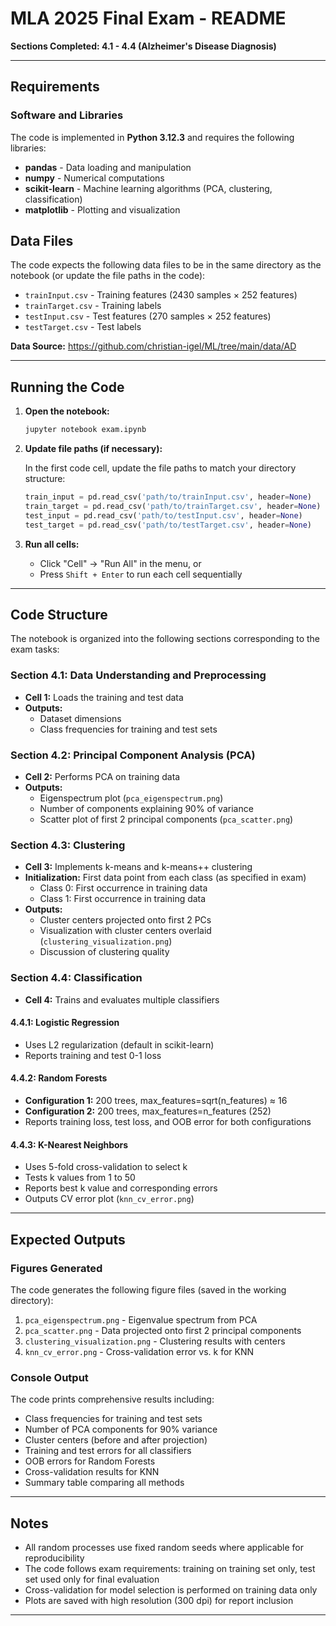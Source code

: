 # MLA 2025 Final Exam - README

**Sections Completed: 4.1 - 4.4 (Alzheimer's Disease Diagnosis)**


---

## Requirements

### Software and Libraries

The code is implemented in **Python 3.12.3** and requires the following libraries:

- **pandas** - Data loading and manipulation
- **numpy** - Numerical computations
- **scikit-learn** - Machine learning algorithms (PCA, clustering, classification)
- **matplotlib** - Plotting and visualization

## Data Files

The code expects the following data files to be in the same directory as the notebook (or update the file paths in the code):

- `trainInput.csv` - Training features (2430 samples × 252 features)
- `trainTarget.csv` - Training labels
- `testInput.csv` - Test features (270 samples × 252 features)
- `testTarget.csv` - Test labels

**Data Source:** https://github.com/christian-igel/ML/tree/main/data/AD

---

## Running the Code

1. **Open the notebook:**
   ```bash
   jupyter notebook exam.ipynb
   ```

2. **Update file paths (if necessary):**
   
   In the first code cell, update the file paths to match your directory structure:
   ```python
   train_input = pd.read_csv('path/to/trainInput.csv', header=None)
   train_target = pd.read_csv('path/to/trainTarget.csv', header=None)
   test_input = pd.read_csv('path/to/testInput.csv', header=None)
   test_target = pd.read_csv('path/to/testTarget.csv', header=None)
   ```

3. **Run all cells:**
   - Click "Cell" → "Run All" in the menu, or
   - Press `Shift + Enter` to run each cell sequentially

---

## Code Structure

The notebook is organized into the following sections corresponding to the exam tasks:

### **Section 4.1: Data Understanding and Preprocessing**
- **Cell 1:** Loads the training and test data
- **Outputs:**
  - Dataset dimensions
  - Class frequencies for training and test sets

### **Section 4.2: Principal Component Analysis (PCA)**
- **Cell 2:** Performs PCA on training data
- **Outputs:**
  - Eigenspectrum plot (`pca_eigenspectrum.png`)
  - Number of components explaining 90% of variance
  - Scatter plot of first 2 principal components (`pca_scatter.png`)

### **Section 4.3: Clustering**
- **Cell 3:** Implements k-means and k-means++ clustering
- **Initialization:** First data point from each class (as specified in exam)
  - Class 0: First occurrence in training data
  - Class 1: First occurrence in training data
- **Outputs:**
  - Cluster centers projected onto first 2 PCs
  - Visualization with cluster centers overlaid (`clustering_visualization.png`)
  - Discussion of clustering quality

### **Section 4.4: Classification**
- **Cell 4:** Trains and evaluates multiple classifiers

#### 4.4.1: Logistic Regression
- Uses L2 regularization (default in scikit-learn)
- Reports training and test 0-1 loss

#### 4.4.2: Random Forests
- **Configuration 1:** 200 trees, max_features=sqrt(n_features) ≈ 16
- **Configuration 2:** 200 trees, max_features=n_features (252)
- Reports training loss, test loss, and OOB error for both configurations

#### 4.4.3: K-Nearest Neighbors
- Uses 5-fold cross-validation to select k
- Tests k values from 1 to 50
- Reports best k value and corresponding errors
- Outputs CV error plot (`knn_cv_error.png`)

---

## Expected Outputs

### Figures Generated

The code generates the following figure files (saved in the working directory):

1. `pca_eigenspectrum.png` - Eigenvalue spectrum from PCA
2. `pca_scatter.png` - Data projected onto first 2 principal components
3. `clustering_visualization.png` - Clustering results with centers
4. `knn_cv_error.png` - Cross-validation error vs. k for KNN

### Console Output

The code prints comprehensive results including:

- Class frequencies for training and test sets
- Number of PCA components for 90% variance
- Cluster centers (before and after projection)
- Training and test errors for all classifiers
- OOB errors for Random Forests
- Cross-validation results for KNN
- Summary table comparing all methods

---

## Notes

- All random processes use fixed random seeds where applicable for reproducibility
- The code follows exam requirements: training on training set only, test set used only for final evaluation
- Cross-validation for model selection is performed on training data only
- Plots are saved with high resolution (300 dpi) for report inclusion

---



